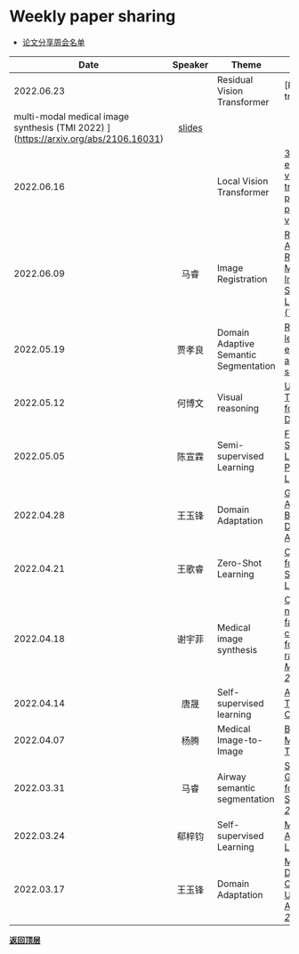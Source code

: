 # Weekly paper sharing

- [论文分享周会名单](#weekly-paper-sharing)

| Date      | Speaker | Theme                        | Paper                                                                                                                                                                                                                                                                                        | PPT |
| --------- |:-------:| ---------------------------- | -------------------------------------------------------------------------------------------------------------------------------------------------------------------------------------------------------------------------------------------------------------------------------------------- | --- |
| 2022.06.23 |       | Residual Vision Transformer    | [ResViT: Residual vision transformers for
multi-modal medical image synthesis (TMI 2022) ](https://arxiv.org/abs/2106.16031)       | [slides](./PPT/2022-6-23-ResViT.pptx)  |
| 2022.06.16 |       | Local Vision Transformer    | [3D Shuffle-Mixer: an efficient context-aware vision learner of transformer-MLP paradigm for dense prediction in medical volume (*TMI submission*) ](https://paperswithcode.com/paper/3d-shuffle-mixer-an-efficient-context-aware)       | [slides](./PPT/2022-6-16-3D%20Shuffle-Mixer.pptx)  |
| 2022.06.09 | 马睿     | Image Registration    | [Robust Content-Adaptive Global Registration for Multimodal Retinal Images Using Weakly Supervised Deep-Learning Framework (*TIP-2021*) ](https://ieeexplore.ieee.org/document/9357976)       | [slides](./PPT/Global%20Registration%20for%20Multimodal%20Retinal%20Images.pptx)  |
| 2022.05.19 | 贾孝良      | Domain Adaptive Semantic Segmentation |[Rectifying pseudo label learning via uncertainty estimation for domain adaptive semantic segmentation(*IJCV2021*)](https://arxiv.org/pdf/2003.03773.pdf)|[slides](./PPT/jxl-5.19.pptx)|
| 2022.05.12 | 何博文      | Visual reasoning |[Uncertainty-Guided Transformer Reasoning for Camouflaged Object Detection(*ICCV2021*)](https://openaccess.thecvf.com/content/ICCV2021/papers/Yang_Uncertainty-Guided_Transformer_Reasoning_for_Camouflaged_Object_Detection_ICCV_2021_paper.pdf)|[slides](./PPT/hbw.pptx)|
| 2022.05.05 | 陈宣霖      | Semi-supervised Learning |[FlexMatch: Boosting Semi-Supervised Learning with Curriculum Pseudo Labeling(*NeurIPS 2021*)](https://arxiv.org/pdf/2110.08263.pdf)|[slides](./PPT/cxl.pptx)|
| 2022.04.28 | 王玉锋      | Domain Adaptation |[Gradient Distribution Alignment Certificates Better Adversarial Domain Adaptation(*ICCV2021*)](https://openaccess.thecvf.com/content/ICCV2021/papers/Gao_Gradient_Distribution_Alignment_Certificates_Better_Adversarial_Domain_Adaptation_ICCV_2021_paper.pdf)|[slides](./PPT/feng.pptx)|
| 2022.04.21 | 王歌睿      | Zero-Shot Learning | [Contrastive Embedding for Generalized Zero-Shot Learning(*CVPR2021*)](https://openaccess.thecvf.com/content/CVPR2021/html/Han_Contrastive_Embedding_for_Generalized_Zero-Shot_Learning_CVPR_2021_paper.html) |[slides](./PPT/4-21.pptx)|
| 2022.04.18 | 谢宇菲      | Medical image synthesis |  [Convolutional neural network enhancement of fast-scan low-dose cone-beam CT images for  head and neck radiotherapy (*Physics in Medicine & Biology-2020*)](https://iopscience.iop.org/article/10.1088/1361-6560/ab6240/pdf) | [sides](./PPT/xie.pptx) |
| 2022.04.14 | 唐晟      | Self-supervised learning | [Attention-Aligned Transformer for Image Captioning (*AAAI-2022*)](https://www.aaai.org/AAAI22Papers/AAAI-1018.FeiZ.pdf)| [A²Transformer](./PPT/Attention-aligned%20Transformer%20for%20image%20captioning.pptx) |
| 2022.04.07 | 杨腾      | Medical Image-to-Image |[Breaking the Dilemma of Medical Image-to-image Translation(*NIPS2021*)](https://arxiv.org/abs/2110.06465v2)|[MI2I](./PPT/Medical_image-to-image_translation.pptx)|
| 2022.03.31 | 马睿      | Airway semantic segmentation | [SGNet: Structure-Aware Graph-Based Network for Airway Semantic Segmentation (*MICCAI-2021*) ](https://link.springer.com/content/pdf/10.1007/978-3-030-87193-2_15.pdf)                                                                                                                       |     |
| 2022.03.24 | 郗梓钧     | Self-supervised Learning     | [Masked Autoencoders Are Scalable Vision Learners (*CVPR-2022*) ](https://arxiv.org/pdf/2111.06377.pdf)                                                                                                                                                                                      | [MIM](./PPT/Masked_Image_Modeling_in_Visual_Representation_Learning_2022-3-24.pptx)  |
| 2022.03.17 | 王玉锋     | Domain Adaptation            | [MetaAlign: Coordinating Domain Alignment and Classification for Unsupervised Domain Adaptation (*CVPR-2021*) ](https://openaccess.thecvf.com/content/CVPR2021/papers/Wei_MetaAlign_Coordinating_Domain_Alignment_and_Classification_for_Unsupervised_Domain_Adaptation_CVPR_2021_paper.pdf) |     |

**[返回顶层](#weekly-paper-sharing)**
